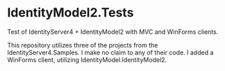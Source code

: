 # IdentityModel2.Tests
Test of IdentityServer4 + IdentityModel2 with MVC and WinForms clients.

This repository utilizes three of the projects from the IdentityServer4.Samples.  I make no claim to any of their code.  I added a WinForms client, utilizing IdentityModel.IdentityModel2.
